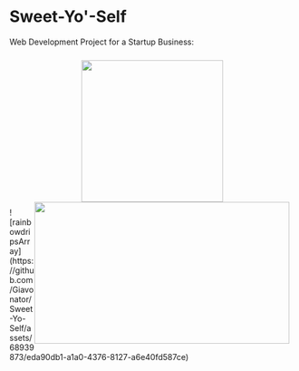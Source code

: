 # Sweet-Yo'-Self
Web Development Project for a Startup Business:

<div id="content" style="position:relative;text-align:center;padding:10px;">
  
<a href="https://sweetyoself.com">
  <img src="https://github.com/Giavonator/Sweet-Yo-Self/assets/68939873/8a9b326b-7448-4573-89c7-e2d4dcbdc752" width="250" height="250">
</a>

<a style="position:relative; float:right;" href="https://sweetyoself.com">
  <img src="https://github.com/Giavonator/Sweet-Yo-Self/assets/68939873/eda90db1-a1a0-4376-8127-a6e40fd587ce" width="450" height="250">
</a>
  
</div>![rainbowdripsArray](https://github.com/Giavonator/Sweet-Yo-Self/assets/68939873/eda90db1-a1a0-4376-8127-a6e40fd587ce)

